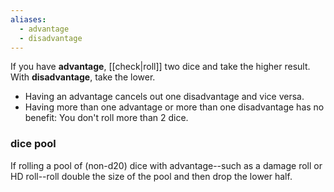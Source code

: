 ```yaml
---
aliases:
  - advantage
  - disadvantage
---
```

If you have **advantage**, [[check|roll]] two dice and take the higher result. With **disadvantage**, take the lower.

- Having an advantage cancels out one disadvantage and vice versa.    
- Having more than one advantage or more than one disadvantage has no benefit: You don't roll more than 2 dice.

### dice pool

If rolling a pool of (non-d20) dice with advantage--such as a damage roll or HD roll--roll double the size of the pool and then drop the lower half.
